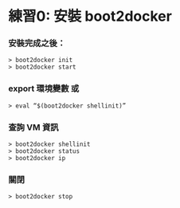 # 練習0: 安裝 boot2docker

### 安裝完成之後：

```
> boot2docker init
> boot2docker start
```
### export 環境變數 或
```
> eval “$(boot2docker shellinit)”
```

### 查詢 VM 資訊
```
> boot2docker shellinit
> boot2docker status
> boot2docker ip
```

### 關閉
```
> boot2docker stop
```
